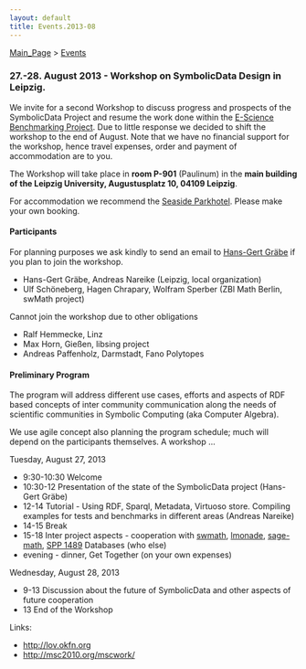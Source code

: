 ```yaml
---
layout: default
title: Events.2013-08
---
```


[Main\_Page](Main_Page "wikilink") \> [Events](Events "wikilink")

### 27.-28. August 2013 - Workshop on SymbolicData Design in Leipzig.

We invite for a second Workshop to discuss progress and prospects of the SymbolicData Project and resume the work done within the [E-Science Benchmarking Project](Projects.EScience "wikilink"). Due to little response we decided to shift the workshop to the end of August. Note that we have no financial support for the workshop, hence travel expenses, order and payment of accommodation are to you.

The Workshop will take place in **room P-901** (Paulinum) in the **main building of the Leipzig University, Augustusplatz 10, 04109 Leipzig**.

For accommodation we recommend the [Seaside Parkhotel](http://www.parkhotelleipzig.de). Please make your own booking.

#### Participants

For planning purposes we ask kindly to send an email to [Hans-Gert Gräbe](mailto:graebe@informatik.uni-leipzig.de?Subject=Workshop) if you plan to join the workshop.

-   Hans-Gert Gräbe, Andreas Nareike (Leipzig, local organization)
-   Ulf Schöneberg, Hagen Chrapary, Wolfram Sperber (ZBl Math Berlin, swMath project)

Cannot join the workshop due to other obligations

-   Ralf Hemmecke, Linz
-   Max Horn, Gießen, libsing project
-   Andreas Paffenholz, Darmstadt, Fano Polytopes

#### Preliminary Program

The program will address different use cases, efforts and aspects of RDF based concepts of inter community communication along the needs of scientific communities in Symbolic Computing (aka Computer Algebra).

We use agile concept also planning the program schedule; much will depend on the participants themselves. A workshop ...

Tuesday, August 27, 2013

-   9:30-10:30 Welcome
-   10:30-12 Presentation of the state of the SymbolicData project (Hans-Gert Gräbe)
-   12-14 Tutorial - Using RDF, Sparql, Metadata, Virtuoso store. Compiling examples for tests and benchmarks in different areas (Andreas Nareike)
-   14-15 Break
-   15-18 Inter project aspects - cooperation with [swmath](http://www.swmath.org), [lmonade](http://www.lmona.de/), [sage-math](http://www.sagemath.org), [SPP 1489](http://www.computeralgebra.de) Databases (who else)
-   evening - dinner, Get Together (on your own expenses)

Wednesday, August 28, 2013

-   9-13 Discussion about the future of SymbolicData and other aspects of future cooperation
-   13 End of the Workshop

Links:

-   <http://lov.okfn.org>
-   <http://msc2010.org/mscwork/>

